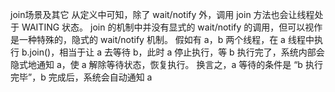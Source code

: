 join场景及其它
从定义中可知，除了 wait/notify 外，调用 join 方法也会让线程处于 WAITING 状态。
join 的机制中并没有显式的 wait/notify 的调用，但可以视作是一种特殊的，隐式的 wait/notify 机制。
假如有 a，b 两个线程，在 a 线程中执行 b.join()，相当于让 a 去等待 b，此时 a 停止执行，等 b 执行完了，系统内部会隐式地通知 a，使 a 解除等待状态，恢复执行。
换言之，a 等待的条件是 “b 执行完毕”，b 完成后，系统会自动通知 a
